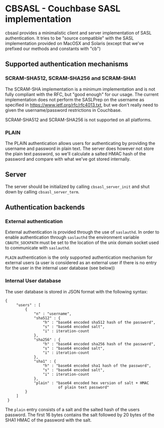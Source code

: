 # CBSASL - Couchbase SASL implementation

cbsasl provides a minimalistic client and server implementation of SASL
authentication. It tries to be "source compatible" with the SASL
implementation provided on MacOSX and Solaris (except that we've
prefixed our methods and constants with "cb")

## Supported authentication mechanisms

### SCRAM-SHA512, SCRAM-SHA256 and SCRAM-SHA1

The SCRAM-SHA implementation is a minimum implementation and is not fully
compliant with the RFC, but "good enough" for our usage. The current
implementation does not perform the SASLPrep on the username as specified
in https://www.ietf.org/rfc/rfc4013.txt, but we don't really need to
given the username/password restrictions in Couchbase.

SCRAM-SHA512 and SCRAM-SHA256 is not supported on all platforms.

### PLAIN

The PLAIN authentication allows users for authenticating by providing
the username and password in plain text. The server does however not
store the plain text password, so we'll calculate a salted HMAC hash
of the password and compare with what we've got stored internally.

## Server

The server should be initialized by calling `cbsasl_server_init` and shut
down by calling `cbsasl_server_term`.

## Authentication backends

### External authentication

External authentication is provided through the use of `saslauthd`.
In order to enable authentication through `saslauthd` the environment
variable `CBAUTH_SOCKPATH` must be set to the location of the unix
domain socket used to communicate with `saslauthd`.

`PLAIN` authentication is the only supported authentication mechanism
for external users (a user is considered as an external user if there
is no entry for the user in the internal user database (see below))

### Internal User database

The user database is stored in JSON format with the following syntax:

    {
         "users" : [
             {
                 "n" : "username",
                 "sha512" : {
                     "h" : "base64 encoded sha512 hash of the password",
                     "s" : "base64 encoded salt",
                     "i" : iteration-count
                 },
                 "sha256" : {
                     "h" : "base64 encoded sha256 hash of the password",
                     "s" : "base64 encoded salt",
                     "i" : iteration-count
                 },
                 "sha1" : {
                     "h" : "base64 encoded sha1 hash of the password",
                     "s" : "base64 encoded salt",
                     "i" : iteration-count
                 },
                 "plain" : "base64 encoded hex version of salt + HMAC
                            of plain text password"
             }
         ]
     }

The `plain` entry consists of a salt and the salted hash of the users
password. The first 16 bytes contains the salt followed by 20 bytes
of the SHA1 HMAC of the password with the salt.
